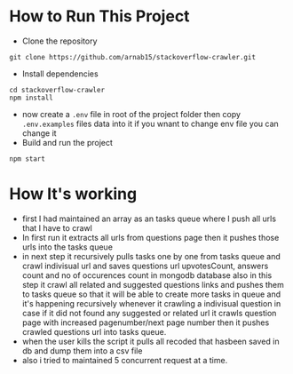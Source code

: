 # How to Run This Project
- Clone the repository
```
git clone https://github.com/arnab15/stackoverflow-crawler.git
```
- Install dependencies
```
cd stackoverflow-crawler
npm install
```
- now create a `.env` file in root of the project folder then copy `.env.examples` files data into it if you wnant to change env file you can change it
- Build and run the project
```
npm start
```

# How It's working
- first I had maintained an array as an tasks queue where I push all urls that I have to crawl
- In first run it extracts all urls from questions page then it pushes those urls into the tasks queue
- in next step it recursively pulls tasks one by one from tasks queue and crawl indivisual url and saves questions url upvotesCount, answers count and no of occurences count in mongodb database also in this step it crawl all related and suggested questions links and pushes them to tasks queue so that it will be able to create more tasks in queue and it's happening recursively whenever it crawling a indivisual question in case if it did not found any suggested or related url it crawls question page with increased pagenumber/next page number then it pushes crawled questions url into tasks queue.
- when the user kills the script it pulls all recoded that hasbeen saved in db and dump them into a csv file
- also i tried to maintained 5 concurrent request at a time.

